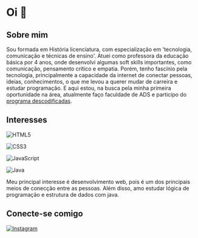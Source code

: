 # Oi 👋

## Sobre mim

 Sou formada em História licenciatura, com especialização em 'tecnologia, comunicação e técnicas de ensino'. Atuei como professora da educação básica por 4 anos, onde desenvolvi algumas soft skills importantes, como comunicação, pensamento crítico e empatia. Porém, tenho fascínio pela tecnologia, principalmente a capacidade da internet de conectar pessoas, ideias, conhecimentos, o que me levou a querer mudar de carreira e estudar programação. E aqui estou, na busca pela minha primeira oportunidade na área, atualmente faço faculdade de ADS e participo do [programa descodificadas](https://descodificadas.com.br/).

## Interesses

![HTML5](https://img.shields.io/badge/html5-%23E34F26.svg?style=for-the-badge&logo=html5&logoColor=white)

![CSS3](https://img.shields.io/badge/css3-%231572B6.svg?style=for-the-badge&logo=css3&logoColor=white)

![JavaScript](https://img.shields.io/badge/javascript-%23323330.svg?style=for-the-badge&logo=javascript&logoColor=%23F7DF1E)

![Java](https://img.shields.io/badge/java-%23ED8B00.svg?style=for-the-badge&logo=openjdk&logoColor=white)

Meu principal interesse é desenvolvimento web, pois é um dos principais meios de conecção entre as pessoas. Além disso, amo estudar lógica de programação e estrutura de dados com java.

## Conecte-se comigo 

[![Instagram](https://img.shields.io/badge/Instagram-000?style=for-the-badge&logo=instagram&logoColor=00)](https://instagram.com/jeh_zucco?igshid=OGQ5ZDc2ODk2ZA==)


